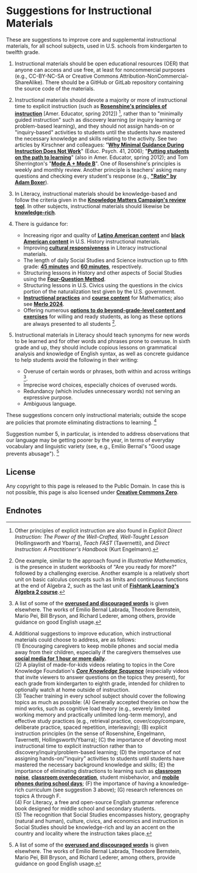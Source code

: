 # Suggestions for Instructional Materials

These are suggestions to improve core and supplemental instructional materials, for all school subjects, used in U.S. schools from kindergarten to twelfth grade.

1. Instructional materials should be open educational resources (OER) that anyone can access and use free, at least for noncommercial purposes (e.g., CC-BY-NC-SA or Creative Commons Attribution-NonCommercial-ShareAlike).  There should be a GitHub or GitLab repository containing the source code of the materials.
2. Instructional materials should devote a majority or more of instructional time to explicit instruction (such as [**Rosenshine's principles of instruction**](https://www.aft.org/sites/default/files/Rosenshine.pdf) [Amer. Educator, spring 2012]) [^1], rather than to "minimally guided instruction" such as discovery learning (or inquiry learning or problem-based learning), and they should not assign hands-on or "inquiry-based" activities to students until the students have mastered the necessary knowledge and skills relating to the activity.  See two articles by Kirschner and colleagues: "[**Why Minimal Guidance During Instruction Does Not Work**](https://www.tandfonline.com/doi/abs/10.1207/s15326985ep4102_1)" (Educ. Psych. 41, 2006); "[**Putting students on the path to learning**](https://www.aft.org/sites/default/files/GuidedInstruction.pdf)" (also in Amer. Educator, spring 2012); and Tom Sherrington's "[**Mode A + Mode B**](https://teacherhead.com/2018/04/22/mode-a-mode-b-effective-teaching-and-a-rich-enacted-curriculum/)".  One of Rosenshine's principles is weekly and monthly review. Another principle is teachers' asking many questions and checking every student's response (e.g., [**"Ratio" by Adam Boxer**](https://achemicalorthodoxy.co.uk/2020/02/09/ratio/)).
3. In Literacy, instructional materials should be knowledge-based and follow the criteria given in the [**Knowledge Matters Campaign's review tool**](https://knowledgematterscampaign.org/review-tool/).  In other subjects, instructional materials should likewise be [**knowledge-rich**](https://teacherhead.com/2018/06/06/what-is-a-knowledge-rich-curriculum-principle-and-practice/).
4. There is guidance for:

    - Increasing rigor and quality of [**Latino American content**](https://unidosus.org/publications/analyzing-inclusion-of-latino-contributions-in-us-history-curricula-for-high-school/) and [**black American content**](https://hub.jhu.edu/2021/02/10/black-history-curricula-lacking-rigor-and-quality/) in U.S. History instructional materials.
    - Improving [**cultural responsiveness**](https://steinhardt.nyu.edu/sites/default/files/2020-12/CRE%20Scorecard%20Revised%20Aug%202020.pdf) in Literacy instructional materials.
    - The length of daily Social Studies and Science instruction up to fifth grade: [**45 minutes**](https://ccsso.org/sites/default/files/2018-11/Elementary%20SS%20Brief%2045%20Minute%20Version_0.pdf) and [**60 minutes**](https://www.nsta.org/nstas-official-positions/elementary-school-science), respectively.
    - Structuring lessons in History and other aspects of Social Studies using the [**Four-Question Method**](https://4qmteaching.net/).
    - Structuring lessons in U.S. Civics using the questions in the civics portion of the naturalization test given by the U.S. government.
    - [**Instructional practices**](https://www.thescienceofmath.com/) and [**course content**](https://mathacademy.com/courses) for Mathematics; also see [**Merlo 2024**](https://www.cis.org.au/publication/the-science-of-mathematics-and-how-to-apply-it/).
    - Offering numerous [**options to do beyond-grade-level content and exercises**](https://slatestarcodex.com/2018/09/04/acc-entry-does-the-education-system-adequately-serve-advanced-students/) for willing and ready students, as long as these options are always presented to all students [^2].

5. Instructional materials in Literacy should teach synonyms for new words to be learned and for other words and phrases prone to overuse.  In sixth grade and up, they should include copious lessons on grammatical analysis and knowledge of English syntax, as well as concrete guidance to help students avoid the following in their writing:

    - Overuse of certain words or phrases, both within and across writings [^3].
    - Imprecise word choices, especially choices of overused words.
    - Redundancy (which includes unnecessary words) not serving an expressive purpose.
    - Ambiguous language.

These suggestions concern only instructional materials; outside the scope are policies that promote eliminating distractions to learning. [^4]

Suggestion number 5, in particular, is intended to address observations that our language may be getting poorer by the year, in terms of everyday vocabulary and linguistic variety (see, e.g., Emilio Bernal's "Good usage prevents abusage"). [^3]

<a id=License></a>

## License

Any copyright to this page is released to the Public Domain.  In case this is not possible, this page is also licensed under [**Creative Commons Zero**](https://creativecommons.org/publicdomain/zero/1.0/).

<a id=Endnotes></a>

## Endnotes

[^1]: Other principles of explicit instruction are also found in _Explicit Direct Instruction: The Power of the Well-Crafted, Well-Taught Lesson_ (Hollingsworth and Ybarra), _Teach FAST_ (Tavernetti), and _Direct Instruction: A Practitioner's Handbook_ (Kurt Engelmann).

[^2]: One example, similar to the approach found in _Illustrative Mathematics_, is the presence in student workbooks of "Are you ready for more?" followed by a challenging exercise. Another example is a relatively short unit on basic calculus concepts such as limits and continuous functions at the end of Algebra 2, such as the last unit of [**Fishtank Learning's Algebra 2 course**](https://www.fishtanklearning.org/curriculum/math/algebra-2/).

[^3]: A list of some of the [**overused and discouraged words**](http://peteroupc.github.io/usage.html) is given elsewhere.  The works of Emilio Bernal Labrada, Theodore Bernstein, Mario Pei, Bill Bryson, and Richard Lederer, among others, provide guidance on good English usage.

[^4]: Additional suggestions to improve education, which instructional materials could choose to address, are as follows:<br>(1) Encouraging caregivers to keep mobile phones and social media away from their children, especially if the caregivers themselves use [**social media for 1 hour or more daily**](https://www.hhs.gov/surgeongeneral/priorities/youth-mental-health/social-media/index.html).<br>(2) A playlist of made-for-kids videos relating to topics in the Core Knowledge Foundation's [**_Core Knowledge Sequence_**](https://www.coreknowledge.org/core-knowledge-sequence/) (especially videos that invite viewers to answer questions on the topics they present), for each grade from kindergarten to eighth grade, intended for children to optionally watch at home outside of instruction.<br>(3) Teacher training in every school subject should cover the following topics as much as possible: (A) Generally accepted theories on how the mind works, such as cognitive load theory (e.g., severely limited working memory and practically unlimited long-term memory), and effective study practices (e.g., retrieval practice, cover/copy/compare, deliberate practice, spaced repetition, interleaving); (B) explicit instruction principles (in the sense of Rosenshine, Engelmann, Tavernetti, Hollingsworth/Ybarra); (C) the importance of devoting most instructional time to explicit instruction rather than to discovery/inquiry/problem-based learning; (D) the importance of not assigning hands-on/"inquiry" activities to students until students have mastered the necessary background knowledge and skills; (E) the importance of eliminating distractions to learning such as [**classroom noise**](https://www.nathanielswain.com/cognitoriumblog/2024/6/quiet-and-silence), [**classroom overdecoration**](https://teachthinkblog.wordpress.com/2021/04/06/minimising-classroom-displays/), student misbehavior, and [**mobile phones during school days**](https://www.educationnext.org/take-away-their-cellphones-rewire-schools-belonging-achievement/); (F) the importance of having a knowledge-rich curriculum (see suggestion 3 above); (G) research references on topics A through F.<br>(4) For Literacy, a free and open-source English grammar reference book designed for middle school and secondary students.<br>(5) The recognition that Social Studies encompasses history, geography (natural and human), culture, civics, and economics and instruction in Social Studies should be knowledge-rich and lay an accent on the country and locality where the instruction takes place.

[^5]: This suggestion may make it easier for the general public to view, edit, give feedback on, and suggest changes to the instructional materials for various reasons, including: To reduce cognitive load on students and teachers (without reducing rigor); to improve historical accuracy and cultural responsiveness; to correct errors; to best take advantage of research on how people learn (such as retrieval practice and interleaving of topics); to keep the materials up to date with scientific, technological, and historical scholarship; and to reduce preparation time for teachers.
